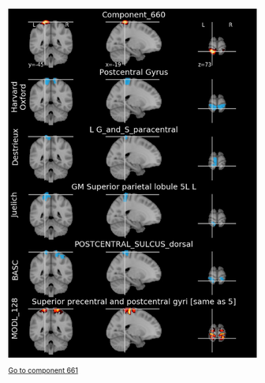 


![660](preliminary/660.jpg "Component 660")

[Go to component 661](https://parietal-inria.github.io/MODL_atlas/1024/661 "Component 661")